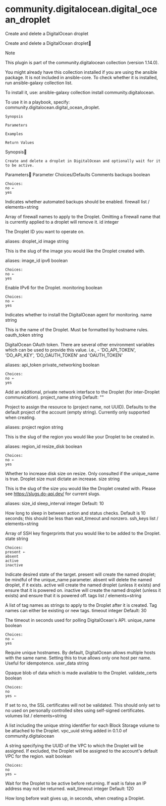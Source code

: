 # community.digitalocean.digital_ocean_droplet
Create and delete a DigitalOcean droplet

Create and delete a DigitalOcean droplet

Note

This plugin is part of the community.digitalocean collection (version 1.14.0).

You might already have this collection installed if you are using the ansible package. It is not included in ansible-core. To check whether it is installed, run ansible-galaxy collection list.

To install it, use: ansible-galaxy collection install community.digitalocean.

To use it in a playbook, specify: community.digitalocean.digital_ocean_droplet.

    Synopsis

    Parameters

    Examples

    Return Values

Synopsis

    Create and delete a droplet in DigitalOcean and optionally wait for it to be active.

Parameters
Parameter 	Choices/Defaults 	Comments
backups
boolean
	

    Choices:
    no ←
    yes

	
Indicates whether automated backups should be enabled.
firewall
list / elements=string
		
Array of firewall names to apply to the Droplet.
Omitting a firewall name that is currently applied to a droplet will remove it.
id
integer
		
The Droplet ID you want to operate on.

aliases: droplet_id
image
string
		
This is the slug of the image you would like the Droplet created with.

aliases: image_id
ipv6
boolean
	

    Choices:
    no ←
    yes

	
Enable IPv6 for the Droplet.
monitoring
boolean
	

    Choices:
    no ←
    yes

	
Indicates whether to install the DigitalOcean agent for monitoring.
name
string
		
This is the name of the Droplet.
Must be formatted by hostname rules.
oauth_token
string
		
DigitalOcean OAuth token.
There are several other environment variables which can be used to provide this value.
i.e., - 'DO_API_TOKEN', 'DO_API_KEY', 'DO_OAUTH_TOKEN' and 'OAUTH_TOKEN'

aliases: api_token
private_networking
boolean
	

    Choices:
    no ←
    yes

	
Add an additional, private network interface to the Droplet (for inter-Droplet communication).
project_name
string
	Default:
""
	
Project to assign the resource to (project name, not UUID).
Defaults to the default project of the account (empty string).
Currently only supported when creating.

aliases: project
region
string
		
This is the slug of the region you would like your Droplet to be created in.

aliases: region_id
resize_disk
boolean
	

    Choices:
    no ←
    yes

	
Whether to increase disk size on resize.
Only consulted if the unique_name is true.
Droplet size must dictate an increase.
size
string
		
This is the slug of the size you would like the Droplet created with.
Please see https://slugs.do-api.dev/ for current slugs.

aliases: size_id
sleep_interval
integer
	Default:
10
	
How long to sleep in between action and status checks.
Default is 10 seconds; this should be less than wait_timeout and nonzero.
ssh_keys
list / elements=string
		
Array of SSH key fingerprints that you would like to be added to the Droplet.
state
string
	

    Choices:
    present ←
    absent
    active
    inactive

	
Indicate desired state of the target.
present will create the named droplet; be mindful of the unique_name parameter.
absent will delete the named droplet, if it exists.
active will create the named droplet (unless it exists) and ensure that it is powered on.
inactive will create the named droplet (unless it exists) and ensure that it is powered off.
tags
list / elements=string
		
A list of tag names as strings to apply to the Droplet after it is created.
Tag names can either be existing or new tags.
timeout
integer
	Default:
30
	
The timeout in seconds used for polling DigitalOcean's API.
unique_name
boolean
	

    Choices:
    no ←
    yes

	
Require unique hostnames.
By default, DigitalOcean allows multiple hosts with the same name.
Setting this to true allows only one host per name.
Useful for idempotence.
user_data
string
		
Opaque blob of data which is made available to the Droplet.
validate_certs
boolean
	

    Choices:
    no
    yes ←

	
If set to no, the SSL certificates will not be validated.
This should only set to no used on personally controlled sites using self-signed certificates.
volumes
list / elements=string
		
A list including the unique string identifier for each Block Storage volume to be attached to the Droplet.
vpc_uuid
string
added in 0.1.0 of community.digitalocean
		
A string specifying the UUID of the VPC to which the Droplet will be assigned.
If excluded, the Droplet will be assigned to the account's default VPC for the region.
wait
boolean
	

    Choices:
    no
    yes ←

	
Wait for the Droplet to be active before returning.
If wait is false an IP address may not be returned.
wait_timeout
integer
	Default:
120
	
How long before wait gives up, in seconds, when creating a Droplet.
